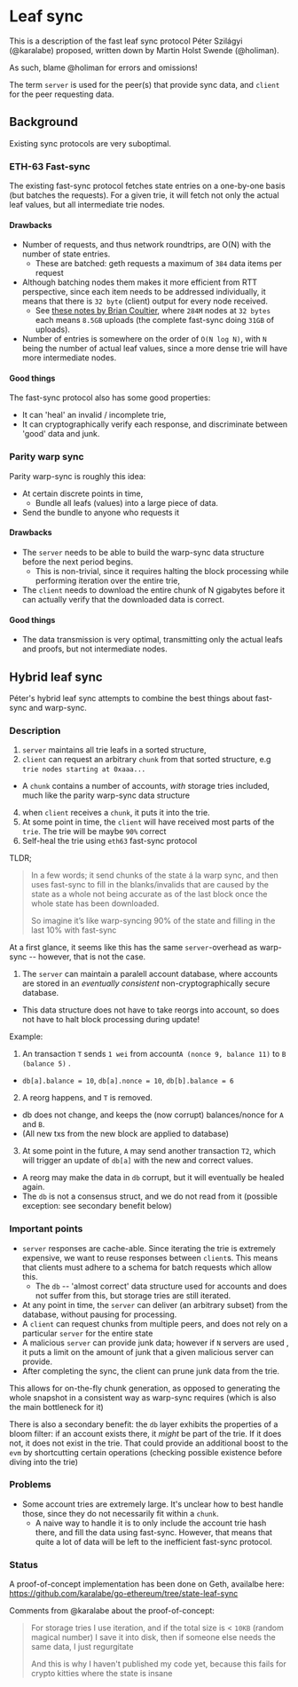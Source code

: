 # Leaf sync

This is a description of the fast leaf sync protocol Péter Szilágyi (@karalabe) proposed, written down by Martin Holst Swende (@holiman). 

As such, blame @holiman for errors and omissions!

The term `server` is used for the peer(s) that provide sync data, and `client` for the peer requesting data. 

## Background

Existing sync protocols are very suboptimal. 

### ETH-63 Fast-sync
The existing fast-sync protocol fetches state entries on a one-by-one basis (but batches the requests). For a given trie, it will fetch not only the actual leaf values, but all intermediate trie nodes. 


#### Drawbacks
* Number of requests, and thus network roundtrips, are O(N) with the number of state entries. 
  * These are batched: geth requests a maximum of `384` data items per request
* Although batching nodes them makes it more efficient from RTT perspective, since each item needs to be addressed individually, it means that there is `32 byte` (client) output for every node received. 
  * See [these notes by Brian Coultier](https://notes.ethereum.org/XFiTkWMoRHOQ7DBxWno8yw#), where `284M` nodes at `32 bytes` each  means `8.5GB` uploads (the complete fast-sync doing `31GB` of uploads).
* Number of entries is somewhere on the order of `O(N log N)`, with `N` being the number of actual leaf values, since a more dense trie will have more intermediate nodes. 

#### Good things

The fast-sync protocol also has some good properties:

* It can 'heal' an invalid / incomplete trie,
* It can cryptographically verify each response, and discriminate between 'good' data and junk.

### Parity warp sync

Parity warp-sync is roughly this idea:

* At certain discrete points in time, 
  * Bundle all leafs (values) into a large piece of data. 
* Send the bundle to anyone who requests it

#### Drawbacks

* The `server` needs to be able to build the warp-sync data structure before the next period begins. 
    * This is non-trivial, since it requires halting the block processing while performing iteration over the entire trie,
* The `client` needs to download the entire chunk of N gigabytes before it can actually verify that the downloaded data is correct. 

#### Good things

* The data transmission is very optimal, transmitting only the actual leafs and proofs, but not intermediate nodes. 

## Hybrid leaf sync

Péter's hybrid leaf sync attempts to combine the best things about fast-sync and warp-sync. 

### Description

1. `server` maintains all trie leafs in a sorted structure, 
2. `client` can request an arbitrary `chunk` from that sorted structure, e.g `trie nodes starting at 0xaaa...`
  * A `chunk` contains a number of accounts, _with_ storage tries included, much like the parity warp-sync data structure
4. when `client` receives a `chunk`, it puts it into the trie. 
5. At some point in time, the `client` will have received most parts of the `trie`. The trie will be maybe `90%` correct
6. Self-heal the trie using `eth63` fast-sync protocol


TLDR;
> In a few words; it send chunks of the state á la warp sync, and then uses fast-sync to fill in the blanks/invalids that are caused by the state as a whole not being accurate as of the last block once the whole state has been downloaded. 
> 
> So imagine it’s like warp-syncing 90% of the state and filling in the last 10% with fast-sync

At a first glance, it seems like this has the same `server`-overhead as warp-sync -- however, that is not the case. 

1. The `server` can maintain a paralell account database, where accounts are stored in an _eventually consistent_ non-cryptographically secure database. 
  * This data structure does not have to take reorgs into account, so does not have to halt block processing during update! 

Example:

1. An transaction `T` sends `1 wei` from account`A (nonce 9, balance 11)` to `B (balance 5)` .
  * `db[a].balance = 10`, `db[a].nonce = 10`, `db[b].balance = 6`
2. A reorg happens, and `T` is removed. 
  * db does not change, and keeps the (now corrupt) balances/nonce for `A` and `B`.
  * (All new txs from the new block are applied to database) 
3. At some point in the future, `A` may send another transaction `T2`, which will trigger an update of `db[a]` with the new and correct values.
  * A reorg may make the data in `db` corrupt, but it will eventually be healed again.
  * The `db` is not a consensus struct, and we do not read from it (possible exception: see secondary benefit below) 


### Important points

* `server` responses are cache-able. Since iterating the trie is extremely expensive, we want to reuse responses between `client`s. This means that clients must adhere to a schema for batch requests which allow this.
  * The `db` -- 'almost correct' data structure used for accounts and does not suffer from this, but storage tries are still iterated. 
* At any point in time, the `server` can deliver (an arbitrary subset) from the database, without pausing for processing.   
* A `client` can request chunks from multiple peers, and does not rely on a particular `server` for the entire state
* A malicious `server` can provide junk data; however if `N` servers are used , it puts a limit on the amount of junk that a given malicious server can provide. 
* After completing the sync, the client can prune junk data from the trie. 

This allows for on-the-fly chunk generation, as opposed to generating the whole snapshot in a consistent way as warp-sync requires (which is also the main bottleneck for it)

There is also a secondary benefit: the `db` layer exhibits the properties of a bloom filter: if an account exists there, it _might_ be part of the trie. If it does not, it does not exist in the trie. That could provide an additional boost to the `evm` by shortcutting certain operations (checking possible existence before diving into the trie)

### Problems

- Some account tries are extremely large. It's unclear how to best handle those, since they do not necessarily fit within a `chunk`.
  -  A naive way to handle it is to only include the account trie hash there, and fill the data using fast-sync. However, that means that quite a lot of data will be left to the inefficient fast-sync protocol. 

### Status

A proof-of-concept implementation has been done on Geth, availalbe here: https://github.com/karalabe/go-ethereum/tree/state-leaf-sync

Comments from @karalabe about the proof-of-concept:
> For storage tries I use iteration, and if the total size is < `10KB` (random magical number) I save it into disk, then if someone else needs the same data, I just regurgitate
>
> And this is why I haven't published my code yet, because this fails for crypto kitties where the state is insane

